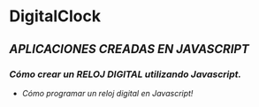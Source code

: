# DigitalClock

## **_APLICACIONES CREADAS EN JAVASCRIPT_**

### **_Cómo crear un RELOJ DIGITAL utilizando Javascript._**

- _Cómo programar un reloj digital en Javascript!_
